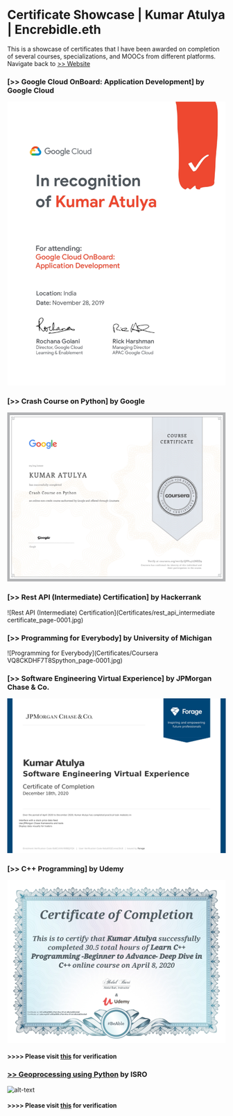 # Certificate Showcase | Kumar Atulya | Encrebidle.eth
This is a showcase of certificates that I have been awarded on completion of several courses, specializations, and MOOCs from different platforms.
Navigate back to [>> Website](https://encrebidle.com) 


### [>>  Google Cloud OnBoard: Application Development] by Google Cloud 

![Google Cloud OnBoard](Certificates/EC_01(9516)_page-0001.jpg)
### [>>  Crash Course on Python] by Google 
![ Crash Course on Python](Certificates/CourseraCrashpythoncert_page-0001.jpg)
### [>>  Rest API (Intermediate) Certification] by Hackerrank

![Rest API (Intermediate) Certification](Certificates/rest_api_intermediate certificate_page-0001.jpg)
### [>>  Programming for Everybody] by University of Michigan
![Programming for Everybody](Certificates/Coursera VQ8CKDHF7T8Spython_page-0001.jpg)
### [>>  Software Engineering Virtual Experience] by JPMorgan Chase & Co. 

![Software Engineering Virtual Experience](Certificates/JPMorgan_CERTIFICATE_page-0001.jpg)

### [>>  C++ Programming] by Udemy 
![C++ Programming](Certificates/udemyc++certificate.jpg)


#### >>>> Please visit [this](verifylink) for verification

### [>>  Geoprocessing using Python](courselink) by ISRO

![alt-text](gitcertlink")

#### >>>> Please visit [this](verifylink) for verification
